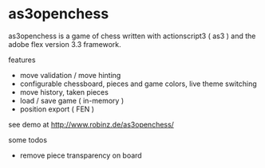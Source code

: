 as3openchess
============

as3openchess is a game of chess written with actionscript3 ( as3 ) and the adobe flex version 3.3 framework.

features

- move validation / move hinting
- configurable chessboard, pieces and game colors, live theme switching
- move history, taken pieces
- load / save game ( in-memory )
- position export ( FEN )

see demo at http://www.robinz.de/as3openchess/

some todos

- remove piece transparency on board
